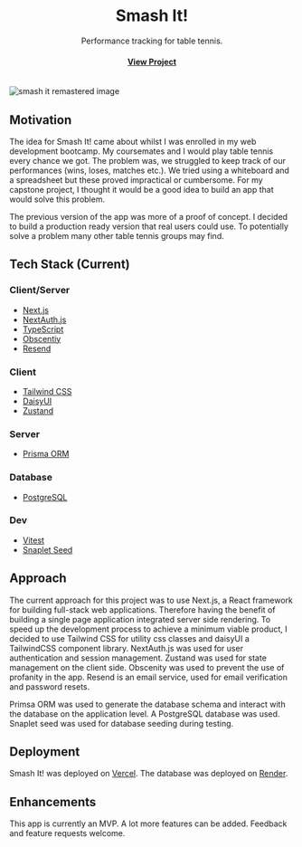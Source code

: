 <div align="center">

  <h1>Smash It!</h1>
  
  <p>
    Performance tracking for table tennis.
  </p>

<h4>
    <a href="https://smash-it-table-tennis.com">View Project</a>
</div>

<br />

<img src="./smash-it-remastered.png" alt="smash it remastered image" />

<!-- About the Project -->

## Motivation

The idea for Smash It! came about whilst I was enrolled in my web development bootcamp. My coursemates and I would play table tennis every chance we got. The problem was, we struggled to keep track of our performances (wins, loses, matches etc.). We tried using a whiteboard and a spreadsheet but these proved impractical or cumbersome. For my capstone project, I thought it would be a good idea to build an app that would solve this problem.

The previous version of the app was more of a proof of concept. I decided to build a production ready version that real users could use. To potentially solve a problem many other table tennis groups may find.

<!-- TechStack -->

## Tech Stack (Current)

### Client/Server

- [Next.js](https://nextjs.org)
- [NextAuth.js](https://next-auth.js.org)
- [TypeScript](https://www.typescriptlang.org)
- [Obscentiy](https://github.com/jo3-l/obscenity#readme)
- [Resend](https://resend.com/home)

### Client

- [Tailwind CSS](https://tailwindcss.com)
- [DaisyUI](https://daisyui.com)
- [Zustand](https://zustand-demo.pmnd.rs)

### Server

- [Prisma ORM](https://www.prisma.io/orm)

### Database

- [PostgreSQL](https://www.postgresql.org)

### Dev

- [Vitest](https://vitest.dev)
- [Snaplet Seed](https://www.snaplet.dev)

## Approach

The current approach for this project was to use Next.js, a React framework for building full-stack web applications. Therefore having the benefit of building a single page application integrated server side rendering. To speed up the development process to achieve a minimum viable product, I decided to use Tailwind CSS for utility css classes and daisyUI a TailwindCSS component library. NextAuth.js was used for user authentication and session management. Zustand was used for state management on the client side. Obscenity was used to prevent the use of profanity in the app. Resend is an email service, used for email verification and password resets.

Primsa ORM was used to generate the database schema and interact with the database on the application level. A PostgreSQL database was used. Snaplet seed was used for database seeding during testing.

## Deployment

Smash It! was deployed on [Vercel](https://vercel.com). The database was deployed on [Render](https://render.com).

## Enhancements

This app is currently an MVP. A lot more features can be added. Feedback and feature requests welcome.
